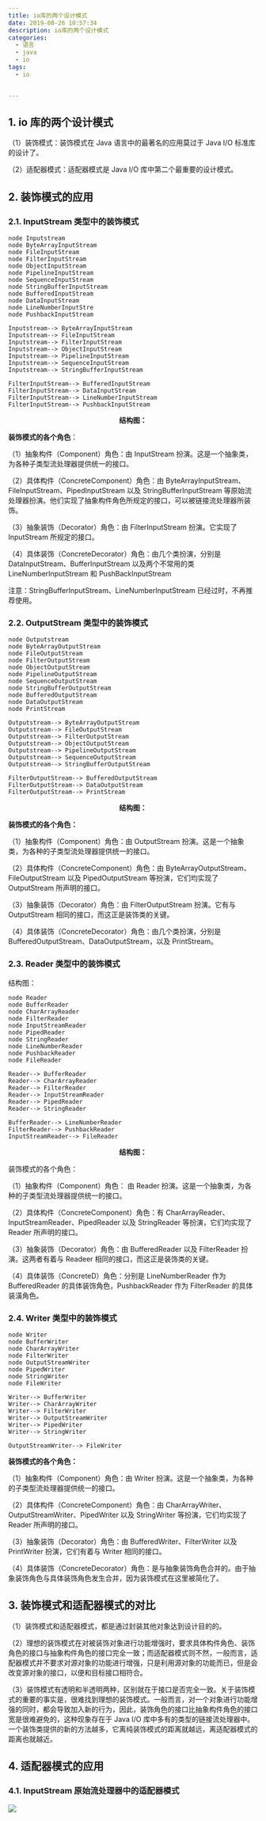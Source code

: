 ```yaml
---
title: io库的两个设计模式
date: 2019-08-26 10:57:34
description: io库的两个设计模式
categories:
  - 语言
  - java
  - io
tags:
  - io


---
```


## 1. io 库的两个设计模式

（1）装饰模式：装饰模式在 Java 语言中的最著名的应用莫过于 Java I/O 标准库的设计了。

（2）适配器模式：适配器模式是 Java I/O 库中第二个最重要的设计模式。

## 2. 装饰模式的应用

### 2.1. InputStream 类型中的装饰模式

```plantuml
node Inputstream
node ByteArrayInputStream
node FileInputStream
node FilterInputStream
node ObjectInputStream
node PipelineInputStream
node SequenceInputStream
node StringBufferInputStream
node BufferedInputStream
node DataInputStream
node LineNumberInputStre
node PushbackInputStream

Inputstream--> ByteArrayInputStream
Inputstream--> FileInputStream
Inputstream--> FilterInputStream
Inputstream--> ObjectInputStream
Inputstream--> PipelineInputStream
Inputstream--> SequenceInputStream
Inputstream--> StringBufferInputStream

FilterInputStream--> BufferedInputStream
FilterInputStream--> DataInputStream
FilterInputStream--> LineNumberInputStream
FilterInputStream--> PushbackInputStream

```

<center><strong>结构图：</strong></center>

**装饰模式的各个角色**：

（1）抽象构件（Component）角色：由 InputStream 扮演。这是一个抽象类，为各种子类型流处理器提供统一的接口。

（2）具体构件（ConcreteComponent）角色：由 ByteArrayInputStream、FileInputStream、PipedInputStream 以及 StringBufferInputStream 等原始流处理器扮演。他们实现了抽象构件角色所规定的接口，可以被链接流处理器所装饰。

（3）抽象装饰（Decorator）角色：由 FilterInputStream 扮演。它实现了 InputStream 所规定的接口。

（4）具体装饰（ConcreteDecorator）角色：由几个类扮演，分别是 DataInputStream、BufferInputStream 以及两个不常用的类 LineNumberInputStream 和 PushBackInputStream

注意：StringBufferInputStream、LineNumberInputStream 已经过时，不再推荐使用。

### 2.2. OutputStream 类型中的装饰模式

```plantuml
node Outputstream
node ByteArrayOutputStream
node FileOutputStream
node FilterOutputStream
node ObjectOutputStream
node PipelineOutputStream
node SequenceOutputStream
node StringBufferOutputStream
node BufferedOutputStream
node DataOutputStream
node PrintStream

Outputstream--> ByteArrayOutputStream
Outputstream--> FileOutputStream
Outputstream--> FilterOutputStream
Outputstream--> ObjectOutputStream
Outputstream--> PipelineOutputStream
Outputstream--> SequenceOutputStream
Outputstream--> StringBufferOutputStream

FilterOutputStream--> BufferedOutputStream
FilterOutputStream--> DataOutputStream
FilterOutputStream--> PrintStream

```

<center><strong>结构图：</strong></center>

**装饰模式的各个角色：**

（1）抽象构件（Component）角色：由 OutputStream 扮演。这是一个抽象类，为各种的子类型流处理器提供统一的接口。

（2）具体构件（ConcreteComponent）角色：由 ByteArrayOutputStream、FileOutputStream 以及 PipedOutputStream 等扮演，它们均实现了 OutputStream 所声明的接口。

（3）抽象装饰（Decorator）角色：由 FilterOutputStream 扮演。它有与 OutputStream 相同的接口，而这正是装饰类的关键。

（4）具体装饰（ConcreteDecorator）角色：由几个类扮演，分别是 BufferedOutputStream、DataOutputStream，以及 PrintStream。

### 2.3. Reader 类型中的装饰模式

结构图：

```plantuml
node Reader
node BufferReader
node CharArrayReader
node FilterReader
node InputStreamReader
node PipedReader
node StringReader
node LineNumberReader
node PushbackReader
node FileReader

Reader--> BufferReader
Reader--> CharArrayReader
Reader--> FilterReader
Reader--> InputStreamReader
Reader--> PipedReader
Reader--> StringReader

BufferReader--> LineNumberReader
FilterReader--> PushbackReader
InputStreamReader--> FileReader

```

<center><strong>结构图：</strong></center>

装饰模式的各个角色：

（1）抽象构件（Component）角色： 由 Reader 扮演。这是一个抽象类，为各种的子类型流处理器提供统一的接口。

（2）具体构件（ConcreteComponent）角色：有 CharArrayReader、InputStreamReader、PipedReader 以及 StringReader 等扮演，它们均实现了 Reader 所声明的接口。

（3）抽象装饰（Decorator）角色：由 BufferedReader 以及 FilterReader 扮演。这两者有着与 Readeer 相同的接口，而这正是装饰类的关键。

（4）具体装饰（ConcreteD）角色：分别是 LineNumberReader 作为 BufferedReader 的具体装饰角色，PushbackReader 作为 FilterReader 的具体装潢角色。

### 2.4. Writer 类型中的装饰模式

```plantuml
node Writer
node BufferWriter
node CharArrayWriter
node FilterWriter
node OutputStreamWriter
node PipedWriter
node StringWriter
node FileWriter

Writer--> BufferWriter
Writer--> CharArrayWriter
Writer--> FilterWriter
Writer--> OutputStreamWriter
Writer--> PipedWriter
Writer--> StringWriter

OutputStreamWriter--> FileWriter

```

**装饰模式的各个角色：**

（1）抽象构件（Component）角色：由 Writer 扮演。这是一个抽象类，为各种的子类型流处理器提供统一的接口。

（2）具体构件（ConcreteComponent）角色：由 CharArrayWriter、OutputStreamWriter、PipedWriter 以及 StringWriter 等扮演，它们均实现了 Reader 所声明的接口。

（3）抽象装饰（Decorator）角色：由 BufferedWriter、FilterWriter 以及 PrintWriter 扮演，它们有着与 Writer 相同的接口。

（4）具体装饰（ConcreteDecorator）角色：是与抽象装饰角色合并的。由于抽象装饰角色与具体装饰角色发生合并，因为装饰模式在这里被简化了。

## 3. 装饰模式和适配器模式的对比

（1）装饰模式和适配器模式，都是通过封装其他对象达到设计目的的。

（2）理想的装饰模式在对被装饰对象进行功能增强时，要求具体构件角色、装饰角色的接口与抽象构件角色的接口完全一致；而适配器模式则不然，一般而言，适配器模式并不要求对源对象的功能进行增强，只是利用源对象的功能而已，但是会改变源对象的接口，以便和目标接口相符合。

（3）装饰模式有透明和半透明两种，区别就在于接口是否完全一致。关于装饰模式的重要的事实是，很难找到理想的装饰模式。一般而言，对一个对象进行功能增强的同时，都会导致加入新的行为，因此，装饰角色的接口比抽象构件角色的接口宽是很难避免的，这种现象存在于 Java I/O 库中多有的类型的链接流处理器中。一个装饰类提供的新的方法越多，它离纯装饰模式的距离就越远，离适配器模式的距离也就越近。

## 4. 适配器模式的应用

### 4.1. InputStream 原始流处理器中的适配器模式

![](https://gitee.com/jiangwei_618/note/blob/master/assets/image/1JMX.md-2019-08-06-14-59-25.png)
